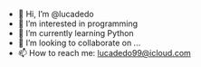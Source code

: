 - 👋 Hi, I’m @lucadedo
- 👀 I’m interested in programming 
- 🌱 I’m currently learning Python
- 💞️ I’m looking to collaborate on ...
- 📫 How to reach me: lucadedo99@icloud.com

<!---
lucadedo/lucadedo is a ✨ special ✨ repository because its `README.md` (this file) appears on your GitHub profile.
You can click the Preview link to take a look at your changes.
--->
